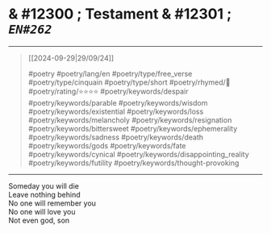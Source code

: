 # & #12300 ; Testament & #12301 ; *`EN#262`*

---

> [[2024-09-29|29/09/24]]
> 
> #poetry 
> #poetry/lang/en 
> #poetry/type/free_verse #poetry/type/cinquain #poetry/type/short 
> #poetry/rhymed/🔴 
> #poetry/rating/⭐⭐⭐⭐ 
> #poetry/keywords/despair #poetry/keywords/parable #poetry/keywords/wisdom #poetry/keywords/existential #poetry/keywords/loss #poetry/keywords/melancholy #poetry/keywords/resignation #poetry/keywords/bittersweet #poetry/keywords/ephemerality #poetry/keywords/sadness #poetry/keywords/death #poetry/keywords/gods #poetry/keywords/fate #poetry/keywords/cynical #poetry/keywords/disappointing_reality #poetry/keywords/futility #poetry/keywords/thought-provoking 

---

Someday you will die  
Leave nothing behind  
No one will remember you  
No one will love you  
Not even god, son